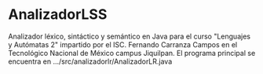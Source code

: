 # AnalizadorLSS
 Analizador léxico, sintáctico y semántico en Java para el curso "Lenguajes y Autómatas 2" impartido por el ISC. Fernando Carranza Campos en el Tecnológico Nacional de México campus Jiquilpan.
 El programa principal se encuentra en .../src/analizadorlr/AnalizadorLR.java
